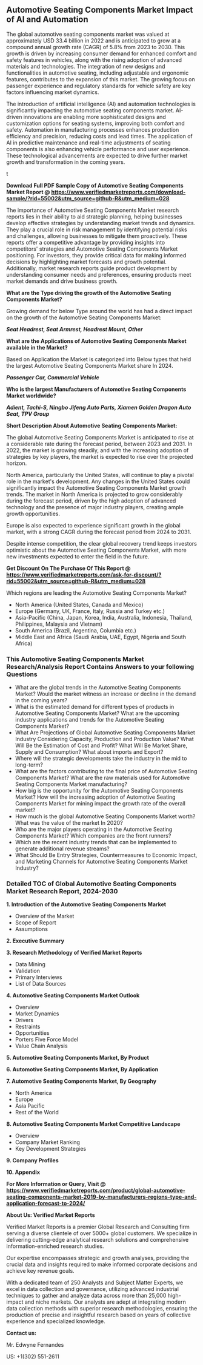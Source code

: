 <h2>Automotive Seating Components Market Impact of AI and Automation</h2><p>The global automotive seating components market was valued at approximately USD 33.4 billion in 2022 and is anticipated to grow at a compound annual growth rate (CAGR) of 5.8% from 2023 to 2030. This growth is driven by increasing consumer demand for enhanced comfort and safety features in vehicles, along with the rising adoption of advanced materials and technologies. The integration of new designs and functionalities in automotive seating, including adjustable and ergonomic features, contributes to the expansion of this market. The growing focus on passenger experience and regulatory standards for vehicle safety are key factors influencing market dynamics.</p><p>The introduction of artificial intelligence (AI) and automation technologies is significantly impacting the automotive seating components market. AI-driven innovations are enabling more sophisticated designs and customization options for seating systems, improving both comfort and safety. Automation in manufacturing processes enhances production efficiency and precision, reducing costs and lead times. The application of AI in predictive maintenance and real-time adjustments of seating components is also enhancing vehicle performance and user experience. These technological advancements are expected to drive further market growth and transformation in the coming years.</p>t</p><p id="" class=""><strong>Download Full PDF Sample Copy of Automotive Seating Components Market Report @ <a href="https://www.verifiedmarketreports.com/download-sample/?rid=55002&utm_source=github-R&utm_medium=028" target="_blank">https://www.verifiedmarketreports.com/download-sample/?rid=55002&utm_source=github-R&utm_medium=028</a></strong></p><p>The importance of&nbsp;Automotive Seating Components Market research reports lies in their ability to aid strategic planning, helping businesses develop effective strategies by understanding market trends and dynamics. They play a crucial role in risk management by identifying potential risks and challenges, allowing businesses to mitigate them proactively. These reports offer a competitive advantage by providing insights into competitors' strategies and Automotive Seating Components Market positioning. For investors, they provide critical data for making informed decisions by highlighting market forecasts and growth potential. Additionally, market research reports guide product development by understanding consumer needs and preferences, ensuring products meet market demands and drive business growth.</p><p><strong>What are the&nbsp;Type driving the growth of the Automotive Seating Components Market?</strong></p><p id="" class="">Growing demand for below Type around the world has had a direct impact on the growth of the Automotive Seating Components Market:</p><em><strong>Seat Headrest, Seat Armrest, Headrest Mount, Other</strong></em></p><strong>What are the&nbsp;Applications&nbsp;of Automotive Seating Components Market available in the Market?</strong></p><p id="" class="">Based on Application the Market is categorized into Below types that held the largest Automotive Seating Components Market share In 2024.</p><em><strong>Passenger Car, Commercial Vehicle</strong></em></p><strong>Who is the largest Manufacturers of Automotive Seating Components Market worldwide?</strong></p><p><em><strong>Adient, Tachi-S, Ningbo Jifeng Auto Parts, Xiamen Golden Dragon Auto Seat, TPV Group</strong></em></p><p id="" class=""><strong>Short Description About Automotive Seating Components Market:</strong></p><p>The global Automotive Seating Components Market is anticipated to rise at a considerable rate during the forecast period, between 2023 and 2031. In 2022, the market is growing steadily, and with the increasing adoption of strategies by key players, the market is expected to rise over the projected horizon.</p><p>North America, particularly the United States, will continue to play a pivotal role in the market's development. Any changes in the United States could significantly impact the Automotive Seating Components Market growth trends. The market in North America is projected to grow considerably during the forecast period, driven by the high adoption of advanced technology and the presence of major industry players, creating ample growth opportunities.</p><p>Europe is also expected to experience significant growth in the global market, with a strong CAGR during the forecast period from 2024 to 2031.</p><p>Despite intense competition, the clear global recovery trend keeps investors optimistic about the Automotive Seating Components Market, with more new investments expected to enter the field in the future.</p><p id="" class=""><strong>Get Discount On The Purchase Of This Report @ <a href="https://www.verifiedmarketreports.com/ask-for-discount/?rid=55002&utm_source=github-R&utm_medium=028" target="_blank">https://www.verifiedmarketreports.com/ask-for-discount/?rid=55002&utm_source=github-R&utm_medium=028</a></strong></p>Which regions are leading the Automotive Seating Components Market?</p><ul><li>North America (United States, Canada and Mexico)</li><li>Europe (Germany, UK, France, Italy, Russia and Turkey etc.)</li><li>Asia-Pacific (China, Japan, Korea, India, Australia, Indonesia, Thailand, Philippines, Malaysia and Vietnam)</li><li>South America (Brazil, Argentina, Columbia etc.)</li><li>Middle East and Africa (Saudi Arabia, UAE, Egypt, Nigeria and South Africa)</li></ul><h3 id="" class="">This Automotive Seating Components Market Research/Analysis Report Contains Answers to your following Questions</h3><ul><li>What are the global trends in the Automotive Seating Components Market? Would the market witness an increase or decline in the demand in the coming years?</li><li>What is the estimated demand for different types of products in Automotive Seating Components Market? What are the upcoming industry applications and trends for the Automotive Seating Components Market?</li><li>What Are Projections of Global Automotive Seating Components Market Industry Considering Capacity, Production and Production Value? What Will Be the Estimation of Cost and Profit? What Will Be Market Share, Supply and Consumption? What about imports and Export?</li><li>Where will the strategic developments take the industry in the mid to long-term?</li><li>What are the factors contributing to the final price of Automotive Seating Components Market? What are the raw materials used for Automotive Seating Components Market manufacturing?</li><li>How big is the opportunity for the Automotive Seating Components Market? How will the increasing adoption of Automotive Seating Components Market for mining impact the growth rate of the overall market?</li><li>How much is the global Automotive Seating Components Market worth? What was the value of the market In 2020?</li><li>Who are the major players operating in the Automotive Seating Components Market? Which companies are the front runners?</li><li>Which are the recent industry trends that can be implemented to generate additional revenue streams?</li><li>What Should Be Entry Strategies, Countermeasures to Economic Impact, and Marketing Channels for Automotive Seating Components Market Industry?</li></ul><h3 id="" class="">Detailed TOC of Global Automotive Seating Components Market Research Report, 2024-2030</h3><p id="" class=""><strong>1. Introduction of the Automotive Seating Components Market</strong></p><ul><li>Overview of the Market</li><li>Scope of Report</li><li>Assumptions</li></ul><p id="" class=""><strong>2. Executive Summary</strong></p><p id="" class=""><strong>3. Research Methodology of Verified Market Reports</strong></p><ul><li>Data Mining</li><li>Validation</li><li>Primary Interviews</li><li>List of Data Sources</li></ul><p id="" class=""><strong>4. Automotive Seating Components Market Outlook</strong></p><ul><li>Overview</li><li>Market Dynamics</li><li>Drivers</li><li>Restraints</li><li>Opportunities</li><li>Porters Five Force Model</li><li>Value Chain Analysis</li></ul><p id="" class=""><strong>5. Automotive Seating Components Market, By Product</strong></p><p id="" class=""><strong>6. Automotive Seating Components Market, By Application</strong></p><p id="" class=""><strong>7. Automotive Seating Components Market, By Geography</strong></p><ul><li>North America</li><li>Europe</li><li>Asia Pacific</li><li>Rest of the World</li></ul><p id="" class=""><strong>8. Automotive Seating Components Market Competitive Landscape</strong></p><ul><li>Overview</li><li>Company Market Ranking</li><li>Key Development Strategies</li></ul><p id="" class=""><strong>9. Company Profiles</strong></p><p id="" class=""><strong>10. Appendix</strong></p><p id="" class=""><strong>For More Information or Query, Visit @ <a href="https://www.verifiedmarketreports.com/product/global-automotive-seating-components-market-2019-by-manufacturers-regions-type-and-application-forecast-to-2024/" target="_blank">https://www.verifiedmarketreports.com/product/global-automotive-seating-components-market-2019-by-manufacturers-regions-type-and-application-forecast-to-2024/</a></strong></p><p id="" class=""><strong>About Us: Verified Market Reports</strong></p><p id="" class="">Verified Market Reports is a premier Global Research and Consulting firm serving a diverse clientele of over 5000+ global customers. We specialize in delivering cutting-edge analytical research solutions and comprehensive information-enriched research studies.</p><p id="" class="">Our expertise encompasses strategic and growth analyses, providing the crucial data and insights required to make informed corporate decisions and achieve key revenue goals.</p><p id="" class="">With a dedicated team of 250 Analysts and Subject Matter Experts, we excel in data collection and governance, utilizing advanced industrial techniques to gather and analyze data across more than 25,000 high-impact and niche markets. Our analysts are adept at integrating modern data collection methods with superior research methodologies, ensuring the production of precise and insightful research based on years of collective experience and specialized knowledge.</p><p id="" class=""><strong>Contact us:</strong></p><p id="" class="">Mr. Edwyne Fernandes</p><p id="" class="">US: +1(302) 551-2611</p>